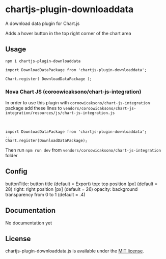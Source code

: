 # chartjs-plugin-downloaddata

A download data  plugin for Chart.js

Adds a hover button in the top right corner of the chart area

## Usage

`npm i chartjs-plugin-downloaddata`

`import DownloadDataPackage from 'chartjs-plugin-downloaddata';`

`Chart.register(
    DownloadDataPackage
);`

### Nova Chart JS (coroowicaksono/chart-js-integration)

In order to use this plugin with `coroowicaksono/chart-js-integration` package add these lines to `vendors/coroowicaksono/chart-js-integration/resources/js/chart-js-integration.js`

<br>

`import DownloadDataPackage from 'chartjs-plugin-downloaddata';`<br>
`...`<br>
`Chart.register(DownloadDataPackage);`

Then run `npm run dev` from `vendors/coroowicaksono/chart-js-integration` folder

## Config

buttonTitle: button title (default = Export)
top: top position [px] (default = 28)
right: right position [px] (default = 26)
opacity: background transparency from 0 to 1 (default = .4)

## Documentation

No documentation yet

## License

chartjs-plugin-downloaddata.js is available under the [MIT license](https://opensource.org/licenses/MIT).
